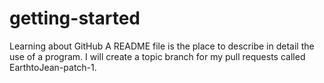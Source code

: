 # getting-started
Learning about GitHub
A README file is the place to describe in detail the use of a program.
I will create a topic branch for my pull requests called EarthtoJean-patch-1.
